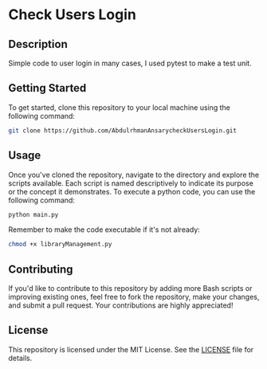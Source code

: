 # Check Users Login
## Description
Simple code to user login in many cases, I used pytest to make a test unit.
## Getting Started
To get started, clone this repository to your local machine using the following command:
```bash
git clone https://github.com/AbdulrhmanAnsarycheckUsersLogin.git
```
## Usage
Once you've cloned the repository, navigate to the directory and explore the scripts available. Each script is named descriptively to indicate its purpose or the concept it demonstrates.
To execute a python code, you can use the following command:
```bash
python main.py
```
Remember to make the code executable if it's not already:
```bash
chmod +x libraryManagement.py
```
## Contributing
If you'd like to contribute to this repository by adding more Bash scripts or improving existing ones, feel free to fork the repository, make your changes, and submit a pull request. Your contributions are highly appreciated!
## License
This repository is licensed under the MIT License. See the [LICENSE](/LICENSE) file for details.
